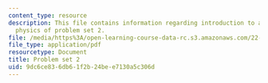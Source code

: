 ```yaml
---
content_type: resource
description: This file contains information regarding introduction to applied nuclear
  physics of problem set 2.
file: /media/https%3A/open-learning-course-data-rc.s3.amazonaws.com/22-02-introduction-to-applied-nuclear-physics-spring-2012/9dc6ce836db61f2b24bee7130a5c306d_MIT22_02S12_pset2.pdf
file_type: application/pdf
resourcetype: Document
title: Problem set 2
uid: 9dc6ce83-6db6-1f2b-24be-e7130a5c306d
---
```

